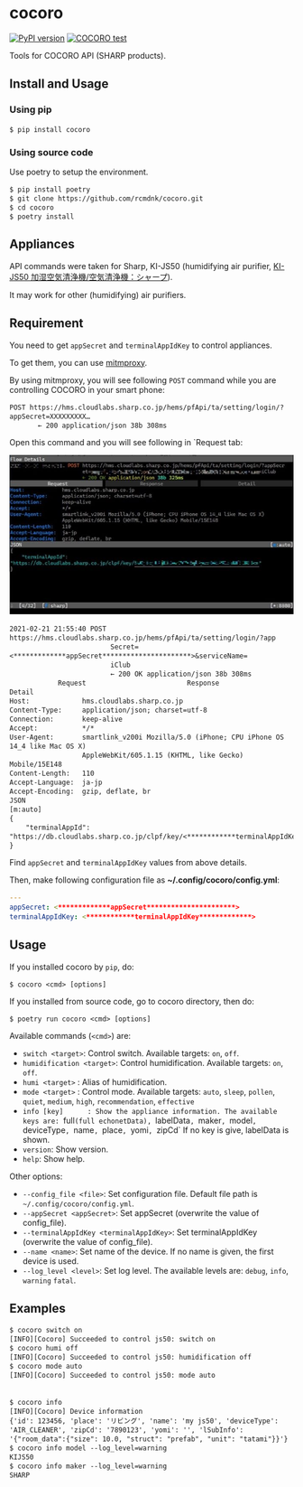# cocoro

[![PyPI version](https://badge.fury.io/py/cocoro.svg)](https://badge.fury.io/py/cocoro)
[![COCORO test](https://github.com/rcmdnk/cocoro/actions/workflows/cocoro-test.yml/badge.svg)](https://github.com/rcmdnk/cocoro/actions/workflows/cocoro-test.yml)

Tools for COCORO API (SHARP products).

## Install and Usage

### Using pip

    $ pip install cocoro

### Using source code

Use poetry to setup the environment.

    $ pip install poetry
    $ git clone https://github.com/rcmdnk/cocoro.git
    $ cd cocoro
    $ poetry install

## Appliances

API commands were taken for Sharp, KI-JS50 (humidifying air purifier, [KI-JS50 加湿空気清浄機/空気清浄機：シャープ](https://jp.sharp/kuusei/products/kijs50/)).

It may work for other (humidifying) air purifiers.

## Requirement

You need to get `appSecret` and `terminalAppIdKey` to control appliances.

To get them, you can use [mitmproxy](https://mitmproxy.org/).

By using mitmproxy, you will see following `POST` command while you are controlling COCORO in your smart phone:


    POST https://hms.cloudlabs.sharp.co.jp/hems/pfApi/ta/setting/login/?appSecret=XXXXXXXXX…
           ← 200 application/json 38b 308ms

Open this command and you will see following in `Request tab:

![pic](https://github.com/rcmdnk/cocoro/blob/main/pic/getcookie.jpg?raw=true)


    2021-02-21 21:55:40 POST https://hms.cloudlabs.sharp.co.jp/hems/pfApi/ta/setting/login/?app
                             Secret=<*************appSecret**********************>&serviceName=
                             iClub
                             ← 200 OK application/json 38b 308ms
                Request                         Response                        Detail
    Host:             hms.cloudlabs.sharp.co.jp
    Content-Type:     application/json; charset=utf-8
    Connection:       keep-alive
    Accept:           */*
    User-Agent:       smartlink_v200i Mozilla/5.0 (iPhone; CPU iPhone OS 14_4 like Mac OS X)
                      AppleWebKit/605.1.15 (KHTML, like Gecko) Mobile/15E148
    Content-Length:   110
    Accept-Language:  ja-jp
    Accept-Encoding:  gzip, deflate, br
    JSON                                                                                  [m:auto]
    {
        "terminalAppId":
    "https://db.cloudlabs.sharp.co.jp/clpf/key/<************terminalAppIdKey*************>"
    }

Find `appSecret` and `terminalAppIdKey` values from above details.

Then, make following configuration file as **~/.config/cocoro/config.yml**:

```yml
---
appSecret: <*************appSecret**********************>
terminalAppIdKey: <************terminalAppIdKey*************>
```

## Usage

If you installed cocoro by `pip`, do:

    $ cocoro <cmd> [options]

If you installed from source code, go to cocoro directory, then do:

    $ poetry run cocoro <cmd> [options]

Available commands (`<cmd>`) are:

* `switch <target>`: Control switch. Available targets: `on`, `off`.
* `humidification <target>`: Control humidification. Available targets: `on`, `off`.
* `humi <target>`  : Alias of humidification.
* `mode <target>`  : Control mode. Available targets: `auto`, `sleep`, `pollen`,
                     `quiet`, `medium`, `high`, `recommendation`, `effective`
* `info [key]      : Show the appliance information. The available keys are:
                     `full`(full echonetData), `labelData`, `maker`, `model`,
                     `deviceType`, `name`, `place`, `yomi`, `zipCd`
                     If no key is give, labelData is shown.
* `version`: Show   version.
* `help`: Show help.

Other options:

* `--config_file <file>`: Set configuration file. Default file path is `~/.config/cocoro/config.yml`.
* `--appSecret <appSecret>`: Set appSecret (overwrite the value of config_file).
* `--terminalAppIdKey <terminalAppIdKey>`: Set terminalAppIdKey (overwrite the value of config_file).
* `--name <name>`: Set name of the device. If no name is given, the first device is used.
* `--log_level <level>`: Set log level. The available levels are: `debug`, `info`, `warning` `fatal`.


## Examples

    $ cocoro switch on
    [INFO][Cocoro] Succeeded to control js50: switch on
    $ cocoro humi off
    [INFO][Cocoro] Succeeded to control js50: humidification off
    $ cocoro mode auto
    [INFO][Cocoro] Succeeded to control js50: mode auto


    $ cocoro info
    [INFO][Cocoro] Device information
    {'id': 123456, 'place': 'リビング', 'name': 'my js50', 'deviceType': 'AIR_CLEANER', 'zipCd': '7890123', 'yomi': '', 'lSubInfo': '{"room_data":{"size": 10.0, "struct": "prefab", "unit": "tatami"}}'}
    $ cocoro info model --log_level=warning
    KIJS50
    $ cocoro info maker --log_level=warning
    SHARP

